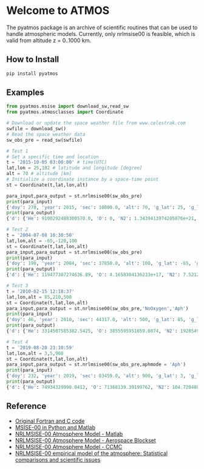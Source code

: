 # Welcome to ATMOS

The pyatmos package is an archive of scientific routines that can be used to handle atmospheric models. Currently, only nrlmsise00 is feasible, which is valid from altitude z = 0..1000 km.

## How to Install

```sh
pip install pyatmos
```

## Examples

```python
from pyatmos.msise import download_sw,read_sw
from pyatmos.atmosclasses import Coordinate

# Download or update the space weather file from www.celestrak.com
swfile = download_sw() 
# Read the space weather data
sw_obs_pre = read_sw(swfile) 

# Test 1
# Set a specific time and location
t = '2015-10-05 03:00:00' # time(UTC)
lat,lon = 25,102 # latitude and longitude [degree]
alt = 70 # altitude [km]
# Initialize a coordinate instance by a space-time point
st = Coordinate(t,lat,lon,alt)

para_input,para_output = st.nrlmsise00(sw_obs_pre)
print(para_input)
{'doy': 278, 'year': 2015, 'sec': 10800.0, 'alt': 70, 'g_lat': 25, 'g_long': 102, 'lst': 9.8, 'f107A': 150, 'f107': 150, 'ap': 4, 'ap_a': array([4, 4, 4, 4, 4, 4, 4])}
print(para_output)
{'d': {'He': 9100292488300570.0, 'O': 0, 'N2': 1.3439413974205876e+21, 'O2': 3.52551376755781e+20, 'AR': 1.6044163757370681e+19, 'RHO': 8.225931818480755e-05, 'H': 0, 'N': 0, 'ANM O': 0}, 't': {'TINF': 1027.3184649, 'TG': 219.9649472491653}}

# Test 2
t = '2004-07-08 10:30:50' 
lat,lon,alt = -65,-120,100 
st = Coordinate(t,lat,lon,alt)
para_input,para_output = st.nrlmsise00(sw_obs_pre)
print(para_input)
{'doy': 190, 'year': 2004, 'sec': 37850.0, 'alt': 100, 'g_lat': -65, 'g_long': -120, 'lst': 2.5138888888888893, 'f107A': 109.0, 'f107': 79.3, 'ap': 2, 'ap_a': array([2.   , 2.   , 2.   , 2.   , 2.   , 3.125, 4.625])}
print(para_output)
{'d': {'He': 119477307274636.89, 'O': 4.1658304136233e+17, 'N2': 7.521248904485598e+18, 'O2': 1.7444969074975662e+18, 'AR': 7.739495767665198e+16, 'RHO': 4.584596293339505e-07, 'H': 22215754381448.5, 'N': 152814261016.3964, 'ANM O': 1.8278224834873257e-37}, 't': {'TINF': 1027.3184649, 'TG': 192.5868649143824}}

# Test 3
t = '2010-02-15 12:18:37' 
lat,lon,alt = 85,210,500 
st = Coordinate(t,lat,lon,alt)
para_input,para_output = st.nrlmsise00(sw_obs_pre,'NoOxygen','Aph')
print(para_input)
{'doy': 46, 'year': 2010, 'sec': 44317.0, 'alt': 500, 'g_lat': 85, 'g_long': 210, 'lst': 2.310277777777779, 'f107A': 83.4, 'f107': 89.4, 'ap': 14, 'ap_a': array([14.   ,  5.   ,  7.   ,  6.   , 15.   ,  5.375,  4.   ])}
print(para_output)
{'d': {'He': 3314507585382.5425, 'O': 3855595951659.0874, 'N2': 19285497858.028534, 'O2': 395599656.3119481, 'AR': 146073.85956102316, 'RHO': 1.2650700238089615e-13, 'H': 171775437382.8238, 'N': 38359828672.39737, 'ANM O': 5345258193.554493}, 't': {'TINF': 776.3155804924045, 'TG': 776.3139192714452}}

# Test 4
t = '2019-08-20 23:10:59' 
lat,lon,alt = 3,5,900 
st = Coordinate(t,lat,lon,alt)
para_input,para_output = st.nrlmsise00(sw_obs_pre,aphmode = 'Aph')
print(para_input)
{'doy': 232, 'year': 2019, 'sec': 83459.0, 'alt': 900, 'g_lat': 3, 'g_long': 5, 'lst': 23.51638888888889, 'f107A': 67.4, 'f107': 67.7, 'ap': 4, 'ap_a': array([4.   , 4.   , 3.   , 3.   , 5.   , 3.625, 3.5  ])}
print(para_output)
{'d': {'He': 74934329990.0412, 'O': 71368139.39199762, 'N2': 104.72048033793158, 'O2': 0.09392848471935447, 'AR': 1.3231114543012155e-07, 'RHO': 8.914971667362366e-16, 'H': 207405192640.34592, 'N': 3785341.821909535, 'ANM O': 1794317839.638502}, 't': {'TINF': 646.8157488121493, 'TG': 646.8157488108872}}
```

## Reference

* [Original Fortran and C code](https://ccmc.gsfc.nasa.gov/pub/modelweb/atmospheric/msis/)
* [MSISE-00 in Python and Matlab](https://github.com/space-physics/msise00)
* [NRLMSISE-00 Atmosphere Model - Matlab](https://ww2.mathworks.cn/matlabcentral/fileexchange/56253-nrlmsise-00-atmosphere-model?requestedDomain=zh)
* [NRLMSISE-00 Atmosphere Model - Aerospace Blockset](https://www.mathworks.com/help/aeroblks/nrlmsise00atmospheremodel.html?requestedDomain=)
* [NRLMSISE-00 Atmosphere Model - CCMC](https://ccmc.gsfc.nasa.gov/modelweb/models/nrlmsise00.php)
* [NRLMSISE-00 empirical model of the atmosphere: Statistical comparisons and scientific issues](http://onlinelibrary.wiley.com/doi/10.1029/2002JA009430/pdf)

